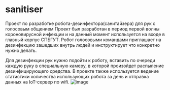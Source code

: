# sanitiser
Проект по разработке робота-дезинфектора(санитайзера) для рук с голосовым общением
Проект был разработан в период первой волны короновирусной инфекции и на данный момент используется на входе в главный корпус СПБГУТ.
Робот голосовыми командами приглашает на дезинфекцию зашедших внутрь людей и инструктирует что конкретно нужно делать.  

Для дезинфекции рук нужно подойти к роботу, вставить по очереди каждую руку в специальную камеру, в которой произойдет распыление дезинфицирующего средства.
В проекте также используется ведение статистики количества использующих робота за день и отправка данных на IoT-сервер по wifi.
![image](https://user-images.githubusercontent.com/45439167/217748658-5e46529a-826f-431d-ae5a-714f7d0a5cf5.png)
